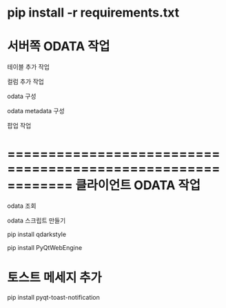  pip install -r requirements.txt
============================================================    
서버쪽 ODATA   작업
============================================================ 
 테이블 추가 작업

 컬럼 추가 작업

 odata 구성 

 odata metadata 구성 
 
 팝업 작업 

============================================================
클라이언트  ODATA  작업
============================================================
 odata 조회

 odata 스크립트 만들기 


pip install qdarkstyle


pip install PyQtWebEngine

# 토스트 메세지 추가
 pip install pyqt-toast-notification